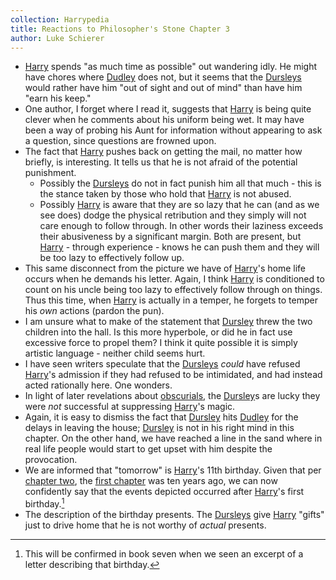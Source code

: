 ```yaml
---
collection: Harrypedia
title: Reactions to Philosopher's Stone Chapter 3
author: Luke Schierer
---
```


* [Harry] spends "as much time as possible" out wandering idly.  He might have chores where [Dudley] does not, but it seems that the [Dursleys] would rather have him "out of sight and out of mind" than have him "earn his keep." 
* One author, I forget where I read it, suggests that [Harry] is being quite clever when he comments about his uniform being wet.  It may have been a way of probing his Aunt for information without appearing to ask a question, since questions are frowned upon. 
* The fact that [Harry] pushes back on getting the mail, no matter how briefly, is interesting.  It tells us that he is not afraid of the potential punishment. 
  * Possibly the [Dursleys] do not in fact punish him all that much - this is the stance taken by those who hold that [Harry] is not abused.
  * Possibly [Harry] is aware that they are so lazy that he can (and as we see does) dodge the physical retribution and they simply will not care enough to follow through.  In other words their laziness exceeds their abusiveness by a significant margin.  Both are present, but [Harry] - through experience - knows he can push them and they will be too lazy to effectively follow up. 
* This same disconnect from the picture we have of [Harry]'s home life occurs when he demands his letter.  Again, I think [Harry] is conditioned to count on his uncle being too lazy to effectively follow through on things.  Thus this time, when [Harry] is actually in a temper, he forgets to temper his *own* actions (pardon the pun).  
* I am unsure what to make of the statement that [Dursley] threw the two children into the hall.  Is this more hyperbole, or did he in fact use excessive force to propel them? I think it quite possible it is simply artistic language - neither child seems hurt. 
* I have seen writers speculate that the [Dursleys] *could* have refused [Harry]'s admission if they had refused to be intimidated, and had instead acted rationally here.  One wonders. 
* In light of later revelations about [obscurials], the [Dursley]s are lucky they were *not* successful at suppressing [Harry]'s magic. 
* Again, it is easy to dismiss the fact that [Dursley] hits [Dudley] for the delays in leaving the house; [Dursley] is not in his right mind in this chapter.  On the other hand, we have reached a line in the sand where in real life people would start to get upset with him despite the provocation. 
* We are informed that "tomorrow" is [Harry]'s 11th birthday.  Given that per [chapter two], the [first chapter] was ten years ago, we can now confidently say that the events depicted occurred after [Harry]'s first birthday.[^240424-3]
* The description of the birthday presents.  The [Dursleys] give [Harry] "gifts" just to drive home that he is not worthy of *actual* presents. 

[chapter two]: ../chapter-02/

[first chapter]: ../chapter-01/ 

[Dursley]: /Harrypedia/people/Dursley/Vernon/

[Dudley]: /Harrypedia/people/Dursley/Dudley/

[Dursleys]: /Harrypedia/people/Dursley/

[Harry]: /Harrypedia/people/Potter/Harry_James/

[obscurials]: /Harrypedia/beings/obscurus/

[^240424-3]: This will be confirmed in book seven when we seen an excerpt of a letter describing that birthday. 